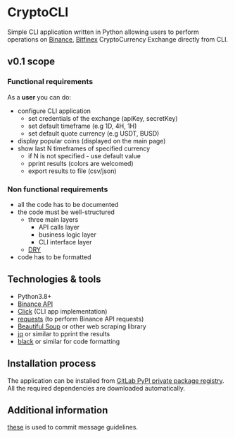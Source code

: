 # CryptoCLI

Simple CLI application written in Python allowing users to perform operations on [Binance](https://binance.com/), [Bitfinex](https://www.bitfinex.com/) CryptoCurrency Exchange directly from CLI.

## v0.1 scope

### Functional requirements

As a **user** you can do: 
- configure CLI application
  - set credentials of the exchange (apiKey, secretKey)
  - set default timeframe (e.g 1D, 4H, 1H)
  - set default quote currency (e.g USDT, BUSD) 
- display popular coins (displayed on the main page) 
- show last N timeframes of specified currency
    - if N is not specified - use default value
    - pprint results (colors are welcomed)
    - export results to file (csv/json)

### Non functional requirements
- all the code has to be documented
- the code must be well-structured
    - three main layers
        - API calls layer
        - business logic layer
        - CLI interface layer
    - [DRY](https://en.wikipedia.org/wiki/Don%27t_repeat_yourself)
- code has to be formatted

## Technologies & tools
- Python3.8+
- [Binance API](https://github.com/binance/binance-spot-api-docs/blob/master/rest-api.md)
- [Click](https://click.palletsprojects.com/en/7.x/) (CLI app implementation)
- [requests](https://requests.readthedocs.io/en/master/) (to perform Binance API requests)
- [Beautiful Soup](https://www.crummy.com/software/BeautifulSoup/bs4/doc/) or other web scraping library
- [jq](https://pypi.org/project/jq/) or similar to pprint the results
- [black](https://github.com/psf/black/blob/master/docs/the_black_code_style.md) or similar for code formatting

## Installation process
The application can be installed from [GitLab PyPI private package registry](https://docs.gitlab.com/ee/user/packages/pypi_repository/). All the required dependencies are downloaded automatically.

## Additional information

[these](https://www.conventionalcommits.org/en/v1.0.0/#summary) is used to commit message guidelines.

